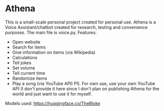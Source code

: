 # Athena

This is a small-scale personal project created for personal use. Athena is a Voice Assistant/chatbot created for research, testing and convenience purposes. 
The main file is voice.py.
Features:
- Open website
- Search for items
- Give information on items (via Wikipedia)
- Calculations
- Tell jokes
- Set volume
- Tell current time
- Randomize items
- Play a song (via YouTube API) PS. For own use, use your own YouTube API (I don't provide it here since I don't plan on publishing Athena for the world and just want to use it for myself.


Models used: https://huggingface.co/TheBloke
